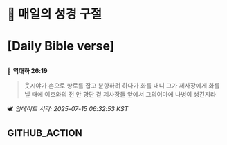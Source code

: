 # 🙏 매일의 성경 구절
# [Daily Bible verse]
##
<!-- START_BIBLE_VERSE -->
📖 **역대하 26:19**
> 웃시야가 손으로 향로를 잡고 분향하려 하다가 화를 내니 그가 제사장에게 화를 낼 때에 여호와의 전 안 향단 곁 제사장들 앞에서 그의이마에 나병이 생긴지라

🕊️ _업데이트 시각: 2025-07-15 06:32:53 KST_
  <!-- END_BIBLE_VERSE -->
## GITHUB_ACTION
